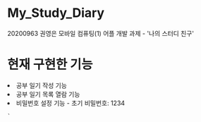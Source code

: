 # My_Study_Diary 

20200963 권영은 모바일 컴퓨팅(1) 어플 개발 과제 - '나의 스터디 친구'

# 현재 구현한 기능
<div>
  <li>공부 일기 작성 기능</li>
  <li>공부 일기 목록 열람 기능</li>
  <li>비밀번호 설정 기능 - 초기 비밀번호: 1234</li>
</div>

    `
